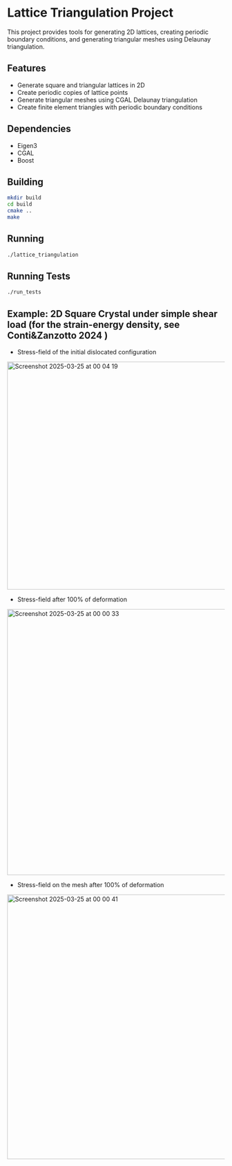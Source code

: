 # Lattice Triangulation Project

This project provides tools for generating 2D lattices, creating periodic boundary conditions, 
and generating triangular meshes using Delaunay triangulation.

## Features

- Generate square and triangular lattices in 2D
- Create periodic copies of lattice points
- Generate triangular meshes using CGAL Delaunay triangulation
- Create finite element triangles with periodic boundary conditions

## Dependencies

- Eigen3
- CGAL
- Boost

## Building

```bash
mkdir build
cd build
cmake ..
make
```

## Running

```bash
./lattice_triangulation
```

## Running Tests

```bash
./run_tests
```
## Example: 2D Square Crystal under simple shear load (for the strain-energy density, see Conti&Zanzotto 2024 )

- Stress-field of the  initial dislocated configuration

<img width="527" alt="Screenshot 2025-03-25 at 00 04 19" src="https://github.com/user-attachments/assets/e16c2de0-439b-498a-933d-20fa60365ce2" />

- Stress-field after 100% of deformation
  
<img width="615" alt="Screenshot 2025-03-25 at 00 00 33" src="https://github.com/user-attachments/assets/48c4a1a5-08f4-4198-b379-b7f132814216" />

- Stress-field on the mesh  after 100% of deformation

<img width="612" alt="Screenshot 2025-03-25 at 00 00 41" src="https://github.com/user-attachments/assets/54654d83-4e9f-492c-bc60-df7bc3c5cb7d" />
